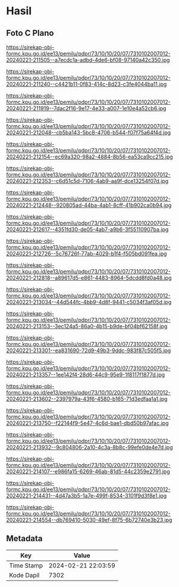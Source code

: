 # Hasil

## Foto C Plano

https://sirekap-obj-formc.kpu.go.id/ee13/pemilu/pdpr/73/10/10/20/07/7310102007012-20240221-211505--a7ecdc1a-adbd-4de6-bf08-97140a42c350.jpg

https://sirekap-obj-formc.kpu.go.id/ee13/pemilu/pdpr/73/10/10/20/07/7310102007012-20240221-211240--c4421b11-0f83-414c-8d23-c3fe4044ba11.jpg

https://sirekap-obj-formc.kpu.go.id/ee13/pemilu/pdpr/73/10/10/20/07/7310102007012-20240221-211919--7dac2f16-9e17-4e33-a007-1e10e4a52cb6.jpg

https://sirekap-obj-formc.kpu.go.id/ee13/pemilu/pdpr/73/10/10/20/07/7310102007012-20240221-212048--cb5ba143-5bc8-4706-b544-f07f75a64f4d.jpg

https://sirekap-obj-formc.kpu.go.id/ee13/pemilu/pdpr/73/10/10/20/07/7310102007012-20240221-212154--ec69a320-98a2-4884-8b56-ea53ca9cc215.jpg

https://sirekap-obj-formc.kpu.go.id/ee13/pemilu/pdpr/73/10/10/20/07/7310102007012-20240221-212353--c6d51c5d-7106-4ab9-aa9f-dce13254f07d.jpg

https://sirekap-obj-formc.kpu.go.id/ee13/pemilu/pdpr/73/10/10/20/07/7310102007012-20240221-212448--920805ad-44ba-4ab1-8cff-41b902ca0b94.jpg

https://sirekap-obj-formc.kpu.go.id/ee13/pemilu/pdpr/73/10/10/20/07/7310102007012-20240221-212617--4351fd30-de05-4ab7-a9b6-3f55110907ba.jpg

https://sirekap-obj-formc.kpu.go.id/ee13/pemilu/pdpr/73/10/10/20/07/7310102007012-20240221-212726--5c76726f-77ab-4029-b1f4-f505bd091fea.jpg

https://sirekap-obj-formc.kpu.go.id/ee13/pemilu/pdpr/73/10/10/20/07/7310102007012-20240221-212818--a89617d5-e861-4483-8964-5dcdd8fd0a48.jpg

https://sirekap-obj-formc.kpu.go.id/ee13/pemilu/pdpr/73/10/10/20/07/7310102007012-20240221-213034--44d544fc-4bb9-4d8f-9441-c5034f3af05d.jpg

https://sirekap-obj-formc.kpu.go.id/ee13/pemilu/pdpr/73/10/10/20/07/7310102007012-20240221-213153--3ec124a5-86a0-4b15-b9de-bf04bf62158f.jpg

https://sirekap-obj-formc.kpu.go.id/ee13/pemilu/pdpr/73/10/10/20/07/7310102007012-20240221-213301--ea831690-72d9-49b3-9ddc-983f87c505f5.jpg

https://sirekap-obj-formc.kpu.go.id/ee13/pemilu/pdpr/73/10/10/20/07/7310102007012-20240221-213357--1ee142f4-28d6-44c9-95e9-1f8117f1877d.jpg

https://sirekap-obj-formc.kpu.go.id/ee13/pemilu/pdpr/73/10/10/20/07/7310102007012-20240221-213602--2397979a-43f6-4580-b165-71d3edfaa1a1.jpg

https://sirekap-obj-formc.kpu.go.id/ee13/pemilu/pdpr/73/10/10/20/07/7310102007012-20240221-213750--f22144f9-5e47-4c6d-bae1-dbd50b97afac.jpg

https://sirekap-obj-formc.kpu.go.id/ee13/pemilu/pdpr/73/10/10/20/07/7310102007012-20240221-213932--9c804806-2a10-4c3a-8b8c-99efe0de4e7d.jpg

https://sirekap-obj-formc.kpu.go.id/ee13/pemilu/pdpr/73/10/10/20/07/7310102007012-20240221-214107--e986fa15-6269-46ab-81d5-44c2359e2791.jpg

https://sirekap-obj-formc.kpu.go.id/ee13/pemilu/pdpr/73/10/10/20/07/7310102007012-20240221-214431--4d47a3b5-1a7e-499f-8534-3101f9d3f8e1.jpg

https://sirekap-obj-formc.kpu.go.id/ee13/pemilu/pdpr/73/10/10/20/07/7310102007012-20240221-214554--db769410-5030-49ef-8f75-6b72740e3b23.jpg


## Metadata

| Key        | Value               |
| ---------- | ------------------- |
| Time Stamp | 2024-02-21 22:03:59 |
| Kode Dapil | 7302                |



